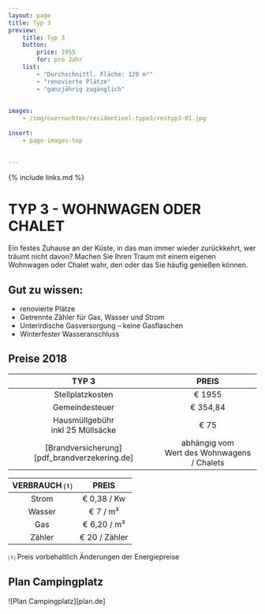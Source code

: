 ```yaml
---
layout: page
title: Typ 3
preview: 
    title: Typ 3
    button:
        price: 1955
        for: pro Jahr
    list:
        - "Durchschnittl. Fläche: 120 m²"
        - "renovierte Plätze"
        - "ganzjährig zugänglich"
       
        
images:
    - /img/overnachten/residentieel-type3/restyp3-01.jpg
    
insert:
    - page-images-top
    
    
---
```


{% include links.md %}

# TYP 3 - WOHNWAGEN ODER CHALET

Ein festes Zuhause an der Küste, in das man immer wieder zurückkehrt, wer träumt nicht davon? Machen Sie Ihren Traum mit einem eigenen Wohnwagen oder Chalet wahr, den oder das Sie häufig genießen können.


## Gut zu wissen:

- renovierte Plätze
- Getrennte Zähler für Gas, Wasser und Strom
- Unterirdische Gasversorgung – keine Gasflaschen
- Winterfester Wasseranschluss


## Preise 2018

TYP 3                                         |PREIS                               |
:---------------------------------------------:|:----------------------------------:|
Stellplatzkosten                         | € 1955         
Gemeindesteuer                                   | € 354,84 
Hausmüllgebühr<br>inkl 25 Müllsäcke<br>         | € 75    
 [Brandversicherung][pdf_brandverzekering.de]   | abhängig vom <br>Wert des Wohnwagens / Chalets

VERBRAUCH ⑴           |PREIS          |
:--------------------:|:-------------:|
Strom                 | € 0,38 / Kw        
Wasser                | € 7 / m³
Gas                   | € 6,20 / m³
Zähler                | € 20 / Zähler

⑴ Preis vorbehaltlich Änderungen der Energiepreise

## Plan Campingplatz

![Plan Campingplatz][plan.de]
